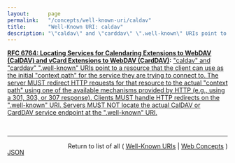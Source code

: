 ```yaml
---
layout:      page
permalink:   "/concepts/well-known-uri/caldav"
title:       "Well-Known URI: caldav"
description: "\"caldav\" and \"carddav\" \".well-known\" URIs point to a resource that the client can use as the initial \"context path\" for the service they are trying to connect to. The server MUST redirect HTTP requests for that resource to the actual \"context path\" using one of the available mechanisms provided by HTTP (e.g., using a 301, 303, or 307 response). Clients MUST handle HTTP redirects on the \".well-known\" URI. Servers MUST NOT locate the actual CalDAV or CardDAV service endpoint at the \".well-known\" URI."
---
```


**[RFC 6764: Locating Services for Calendaring Extensions to WebDAV (CalDAV) and vCard Extensions to WebDAV (CardDAV)](/specs/IETF/RFC/6764 "This specification describes how DNS SRV records, DNS TXT records, and well-known URIs can be used together or separately to locate CalDAV (Calendaring Extensions to Web Distributed Authoring and Versioning (WebDAV)) or CardDAV (vCard Extensions to WebDAV) services."):** ["caldav" and "carddav" ".well-known" URIs point to a resource that the client can use as the initial "context path" for the service they are trying to connect to. The server MUST redirect HTTP requests for that resource to the actual "context path" using one of the available mechanisms provided by HTTP (e.g., using a 301, 303, or 307 response). Clients MUST handle HTTP redirects on the ".well-known" URI. Servers MUST NOT locate the actual CalDAV or CardDAV service endpoint at the ".well-known" URI.](http://tools.ietf.org/html/rfc6764#section-5 "Read documentation for Well-Known URI &#34;caldav&#34;")

<br/>
<hr/>

<p style="float : left"><a href="./caldav.json" title="JSON representing this particular Web Concept value">JSON</a></p>
<p style="text-align: right">Return to list of all ( <a href="../well-known-uris">Well-Known URIs</a> | <a href="../">Web Concepts</a> )</p>
